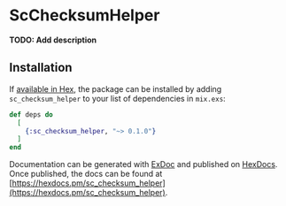 # ScChecksumHelper

**TODO: Add description**

## Installation

If [available in Hex](https://hex.pm/docs/publish), the package can be installed
by adding `sc_checksum_helper` to your list of dependencies in `mix.exs`:

```elixir
def deps do
  [
    {:sc_checksum_helper, "~> 0.1.0"}
  ]
end
```

Documentation can be generated with [ExDoc](https://github.com/elixir-lang/ex_doc)
and published on [HexDocs](https://hexdocs.pm). Once published, the docs can
be found at [https://hexdocs.pm/sc_checksum_helper](https://hexdocs.pm/sc_checksum_helper).

